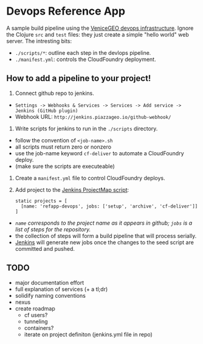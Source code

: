 # Devops Reference App

A sample build pipeline using the [VeniceGEO devops infrastructure](https://docs.google.com/drawings/d/1ulbWSQQL5CzveHTtUxiN0eZsDWPrH3QzbggqoVo4MZE/edit?usp=sharing). Ignore the Clojure `src` and `test` files: they just create a simple "hello world" web server. The intresting bits:
  - `./scripts/*`: outline each step in the devlops pipeline.
  - `./manifest.yml`: controls the CloudFoundry deployment.

## How to add a pipeline to your project!

1. Connect github repo to jenkins.
  - `Settings -> Webhooks & Services -> Services -> Add service -> Jenkins (GitHub plugin)`
  - Webhook URL: `http://jenkins.piazzageo.io/github-webhook/`

1. Write scripts for jenkins to run in the `./scripts` directory.
  - follow the convention of `<job-name>.sh`
  - all scripts must return zero or nonzero
  - use the job-name keyword `cf-deliver` to automate a CloudFoundry deploy.
  - (make sure the scripts are executeable)

1. Create a `manifest.yml` file to control CloudFoundry deploys.

1. Add project to the [Jenkins ProjectMap script](https://github.com/venicegeo/jenkins):
    ```
    static projects = [
      [name: 'refapp-devops', jobs: ['setup', 'archive', 'cf-deliver']]
    ]
    ```
  - *`name` corresponds to the project name as it appears in github; `jobs` is a list of steps for the repository.*
  - the collection of steps will form a build pipeline that will process serially.
  - [Jenkins](http://jenkins.piazzageo.io) will generate new jobs once the changes to the seed script are committed and pushed.

## TODO

- major documentation effort
- full explanation of services (+ a tl;dr)
- solidify naming conventions
- nexus
- create roadmap
  - cf users?
  - tunneling
  - containers?
  - iterate on project definiton (jenkins.yml file in repo)
